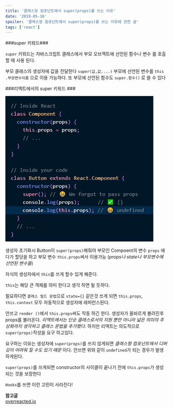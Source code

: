 ```yaml
---
title: '클래스형 컴포넌트에서 super(props)를 쓰는 이유'
date: '2019-05-16'
spoiler: '클래스형 컴포넌트에서 super(props)를 쓰는 이유에 관한 글'
tags: ['react']
--- 
```


###super 키워드###

`super` 키워드는 자바스크립트 클래스에서 부모 오브젝트에 선언된 함수나 변수 를 호출할 때 사용 된다.

부모 클래스의 생성자에 값을 전달한다 `super(값,값,...)` 
부모에 선언된 변수를  `this .부모변수이름` 으로 이용 가능하다.  또 부모에 선언된 함수도 `super.함수()` 로 쓸 수 있다


###리액트에서의 super 키워드 ###

![sample](./img/sample.png)


생성자 초기화시 Button이 `super(props)`해줘야 부모인 Compoent의 변수 `props` 에다가 할당을 하고 부모 변수 `this.props`써서 이용가능
(_props나 state나 부모변수에 선언된 변수들_)

자식의 생성자에서 `this`를 쓰게 할수 있게 해준다. 

`this`는 해당 큰 객체를 의미 한다고 생각 하면 될 듯하다.

필요하다면 `클래스 필드 문법`으로 `state={}` 같은것 쓰게 되면 `this.props`, `this.context` 모두 자동적으로 생성자에 레퍼런스된다.

안쓰고 `render ()`에서 `this.props`써도 작동 하긴 한다. 생성자가 올바르게 불려진후 props를 불러온다. _리액트에서는 단순 클래스로서의 지원 뿐만 아니라 넓은 의미의 추상화까지 생각하고 클래스 문법을 추가했다._ 하지만 리액트는 의도적으로 `super(props)`작성을 요구 하고있다.

요구하는 이유는 생성자에 `super(props)`를 쓰지 않게되면 _클래스형 컴포넌트에서 디버깅이 어려워 질 수도 있기 때문_ 이다. 안쓰면 위와 같이 `undefined`가 되는 경우가 발생하게된다.

`super(props)`를 쓰게되면 constructor의 사이클이 끝나기 전에 `this.props`가 생성되는 것을 보장한다 

`Hooks`를 쓰면 이런 고민이 사라진다!

**참고글**  
[overreacted.io](https://overreacted.io/why-do-we-write-super-props/)